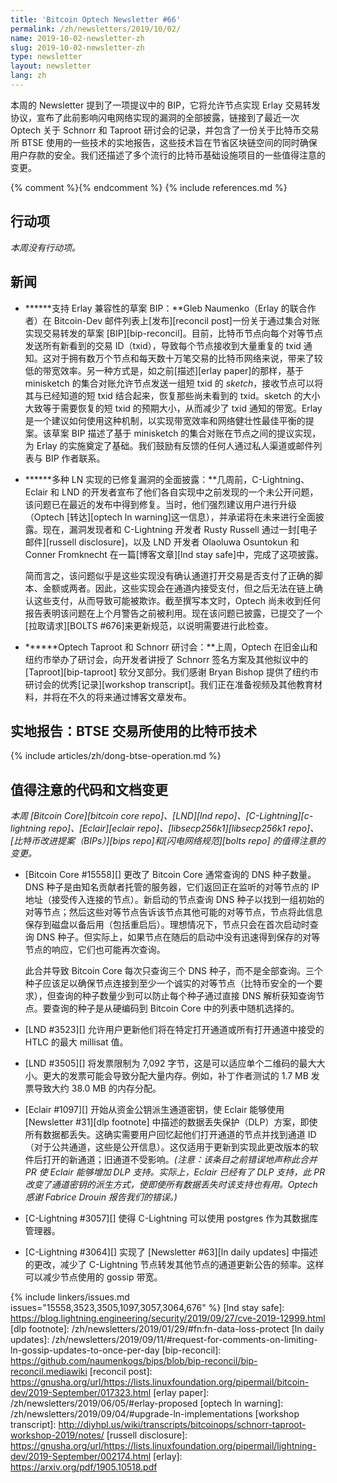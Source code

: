 ```yaml
---
title: 'Bitcoin Optech Newsletter #66'
permalink: /zh/newsletters/2019/10/02/
name: 2019-10-02-newsletter-zh
slug: 2019-10-02-newsletter-zh
type: newsletter
layout: newsletter
lang: zh
---
```

本周的 Newsletter 提到了一项提议中的 BIP，它将允许节点实现 Erlay 交易转发协议，宣布了此前影响闪电网络实现的漏洞的全部披露，链接到了最近一次 Optech 关于 Schnorr 和 Taproot 研讨会的记录，并包含了一份关于比特币交易所 BTSE 使用的一些技术的实地报告，这些技术旨在节省区块链空间的同时确保用户存款的安全。我们还描述了多个流行的比特币基础设施项目的一些值得注意的变更。

{% comment %}<!-- include references.md below the fold but above any Jekyll/Liquid variables-->{% endcomment %}
{% include references.md %}

## 行动项

*本周没有行动项。*

## 新闻

- **<!--draft-bip-for-enabling-erlay-compatibility-->****支持 Erlay 兼容性的草案 BIP：**Gleb Naumenko（Erlay 的联合作者）在 Bitcoin-Dev 邮件列表上[发布][reconcil post]一份关于通过集合对账实现交易转发的草案 [BIP][bip-reconcil]。目前，比特币节点向每个对等节点发送所有新看到的交易 ID（txid），导致每个节点接收到大量重复的 txid 通知。这对于拥有数万个节点和每天数十万笔交易的比特币网络来说，带来了较低的带宽效率。另一种方式是，如之前[描述][erlay paper]的那样，基于 minisketch 的集合对账允许节点发送一组短 txid 的 *sketch*，接收节点可以将其与已经知道的短 txid 结合起来，恢复那些尚未看到的 txid。sketch 的大小大致等于需要恢复的短 txid 的预期大小，从而减少了 txid 通知的带宽。Erlay 是一个建议如何使用这种机制，以实现带宽效率和网络健壮性最佳平衡的提案。该草案 BIP 描述了基于 minisketch 的集合对账在节点之间的提议实现，为 Erlay 的实施奠定了基础。我们鼓励有反馈的任何人通过私人渠道或邮件列表与 BIP 作者联系。

- **<!--full-disclosure-of-fixed-vulnerabilities-affecting-multiple-ln-implementations-->****多种 LN 实现的已修复漏洞的全面披露：**几周前，C-Lightning、Eclair 和 LND 的开发者宣布了他们各自实现中之前发现的一个未公开问题，该问题已在最近的发布中得到修复。当时，他们强烈建议用户进行升级（Optech [转达][optech ln warning]这一信息），并承诺将在未来进行全面披露。现在，漏洞发现者和 C-Lightning 开发者 Rusty Russell 通过一封[电子邮件][russell disclosure]，以及 LND 开发者 Olaoluwa Osuntokun 和 Conner Fromknecht 在一篇[博客文章][lnd stay safe]中，完成了这项披露。

  简而言之，该问题似乎是这些实现没有确认通道打开交易是否支付了正确的脚本、金额或两者。因此，这些实现会在通道内接受支付，但之后无法在链上确认这些支付，从而导致可能被欺诈。截至撰写本文时，Optech 尚未收到任何报告表明该问题在上个月警告之前被利用。现在该问题已披露，已提交了一个[拉取请求][BOLTS #676]来更新规范，以说明需要进行此检查。

- **<!--optech-taproot-and-schnorr-workshop-->****Optech Taproot 和 Schnorr 研讨会：**上周，Optech 在旧金山和纽约市举办了研讨会，向开发者讲授了 Schnorr 签名方案及其他拟议中的 [Taproot][bip-taproot] 软分叉部分。我们感谢 Bryan Bishop 提供了纽约市研讨会的优秀[记录][workshop transcript]。我们正在准备视频及其他教育材料，并将在不久的将来通过博客文章发布。

## 实地报告：BTSE 交易所使用的比特币技术

{% include articles/zh/dong-btse-operation.md %}

## 值得注意的代码和文档变更

*本周 [Bitcoin Core][bitcoin core repo]、[LND][lnd repo]、[C-Lightning][c-lightning repo]、[Eclair][eclair repo]、[libsecp256k1][libsecp256k1 repo]、[比特币改进提案（BIPs）][bips repo]和[闪电网络规范][bolts repo] 的值得注意的变更。*

- [Bitcoin Core #15558][] 更改了 Bitcoin Core 通常查询的 DNS 种子数量。DNS 种子是由知名贡献者托管的服务器，它们返回正在监听的对等节点的 IP 地址（接受传入连接的节点）。新启动的节点查询 DNS 种子以找到一组初始的对等节点；然后这些对等节点告诉该节点其他可能的对等节点，节点将此信息保存到磁盘以备后用（包括重启后）。理想情况下，节点只会在首次启动时查询 DNS 种子。但实际上，如果节点在随后的启动中没有迅速得到保存的对等节点的响应，它们也可能再次查询。

  此合并导致 Bitcoin Core 每次只查询三个 DNS 种子，而不是全部查询。三个种子应该足以确保节点连接到至少一个诚实的对等节点（比特币安全的一个要求），但查询的种子数量少到可以防止每个种子通过直接 DNS 解析获知查询节点。要查询的种子是从硬编码到 Bitcoin Core 中的列表中随机选择的。

- [LND #3523][] 允许用户更新他们将在特定打开通道或所有打开通道中接受的 HTLC 的最大 millisat 值。

- [LND #3505][] 将发票限制为 7,092 字节，这是可以适应单个二维码的最大大小。更大的发票可能会导致分配大量内存。例如，补丁作者测试的 1.7 MB 发票导致大约 38.0 MB 的内存分配。

- [Eclair #1097][] 开始从资金公钥派生通道密钥，使 Eclair 能够使用 [Newsletter #31][dlp footnote] 中描述的数据丢失保护（DLP）方案，即使所有数据都丢失。这确实需要用户回忆起他们打开通道的节点并找到通道 ID（对于公共通道，这些是公开信息）。这仅适用于更新到实现此更改版本的软件后打开的新通道；旧通道不受影响。*(注意：该条目之前错误地声称此合并 PR 使 Eclair 能够增加 DLP 支持。实际上，Eclair 已经有了 DLP 支持，此 PR 改变了通道密钥的派生方式，使即使所有数据丢失时该支持也有用。Optech 感谢 Fabrice Drouin 报告我们的错误。)*

- [C-Lightning #3057][] 使得 C-Lightning 可以使用 postgres 作为其数据库管理器。

- [C-Lightning #3064][] 实现了 [Newsletter #63][ln daily updates] 中描述的更改，减少了 C-Lightning 节点转发其他节点的通道更新公告的频率。这样可以减少节点使用的 gossip 带宽。

{% include linkers/issues.md issues="15558,3523,3505,1097,3057,3064,676" %}
[lnd stay safe]: https://blog.lightning.engineering/security/2019/09/27/cve-2019-12999.html
[dlp footnote]: /zh/newsletters/2019/01/29/#fn:fn-data-loss-protect
[ln daily updates]: /zh/newsletters/2019/09/11/#request-for-comments-on-limiting-ln-gossip-updates-to-once-per-day
[bip-reconcil]: https://github.com/naumenkogs/bips/blob/bip-reconcil/bip-reconcil.mediawiki
[reconcil post]: https://gnusha.org/url/https://lists.linuxfoundation.org/pipermail/bitcoin-dev/2019-September/017323.html
[erlay paper]: /zh/newsletters/2019/06/05/#erlay-proposed
[optech ln warning]: /zh/newsletters/2019/09/04/#upgrade-ln-implementations
[workshop transcript]: http://diyhpl.us/wiki/transcripts/bitcoinops/schnorr-taproot-workshop-2019/notes/
[russell disclosure]: https://gnusha.org/url/https://lists.linuxfoundation.org/pipermail/lightning-dev/2019-September/002174.html
[erlay]: https://arxiv.org/pdf/1905.10518.pdf
